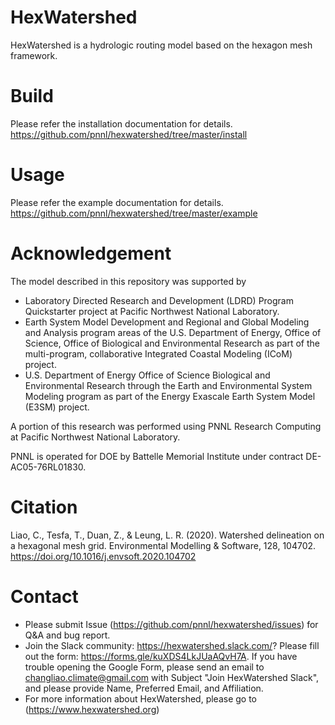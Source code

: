# HexWatershed

HexWatershed is a hydrologic routing model based on the hexagon mesh framework.

# Build
Please refer the installation documentation for details.
https://github.com/pnnl/hexwatershed/tree/master/install

# Usage
Please refer the example documentation for details.
https://github.com/pnnl/hexwatershed/tree/master/example


# Acknowledgement
The model described in this repository was supported by

* Laboratory Directed Research and Development (LDRD) Program Quickstarter project at Pacific Northwest National Laboratory. 
* Earth System Model Development and Regional and Global Modeling and Analysis program areas of the U.S. Department of Energy, Office of Science, Office of Biological and Environmental Research as part of the multi-program, collaborative Integrated Coastal Modeling (ICoM) project.
* U.S. Department of Energy Office of Science Biological and Environmental Research through the Earth and Environmental System Modeling program as part of the Energy Exascale Earth System Model (E3SM) project. 

A portion of this research was performed using PNNL Research Computing at Pacific Northwest National Laboratory. 

PNNL is operated for DOE by Battelle Memorial Institute under contract DE-AC05-76RL01830.

# Citation

Liao, C., Tesfa, T., Duan, Z., & Leung, L. R. (2020). Watershed delineation on a hexagonal mesh grid. Environmental Modelling & Software, 128, 104702. https://doi.org/10.1016/j.envsoft.2020.104702

# Contact

* Please submit Issue (https://github.com/pnnl/hexwatershed/issues) for Q&A and bug report.
* Join the Slack community: https://hexwatershed.slack.com/? Please fill out the form: https://forms.gle/kuXDS4LkJUaAQvH7A. If you have trouble opening the Google Form, please send an email to changliao.climate@gmail.com with Subject "Join HexWatershed Slack", and please provide Name, Preferred Email, and Affiliation.
* For more information about HexWatershed, please go to (https://www.hexwatershed.org)

